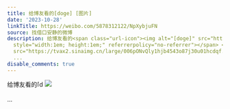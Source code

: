```yaml
---
title: 给博友看的[doge] [图片]
date: '2023-10-28'
linkTitle: https://weibo.com/5878312122/NpXybjuFN
source: 找借口安静的微博
description: 给博友看的<span class="url-icon"><img alt="[doge]" src="https://h5.sinaimg.cn/m/emoticon/icon/others/d_doge-be7f768d78.png"
  style="width:1em; height:1em;" referrerpolicy="no-referrer"></span> <img style=""
  src="https://tvax2.sinaimg.cn/large/006pONvQly1hjb4543o87j30u01hcdqf.jpg" referrerpolicy="no-referrer"><br><br>
  ...
disable_comments: true
---
```

给博友看的<span class="url-icon"><img alt="[doge]" src="https://h5.sinaimg.cn/m/emoticon/icon/others/d_doge-be7f768d78.png" style="width:1em; height:1em;" referrerpolicy="no-referrer"></span> <img style="" src="https://tvax2.sinaimg.cn/large/006pONvQly1hjb4543o87j30u01hcdqf.jpg" referrerpolicy="no-referrer"><br><br> ...